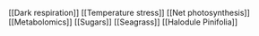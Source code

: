[[Dark respiration]]
[[Temperature stress]]
[[Net photosynthesis]]
[[Metabolomics]]
[[Sugars]]
[[Seagrass]]
[[Halodule Pinifolia]]
